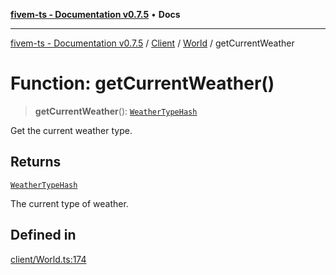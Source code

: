 [**fivem-ts - Documentation v0.7.5**](../../../../../README.md) • **Docs**

***

[fivem-ts - Documentation v0.7.5](../../../../../README.md) / [Client](../../../README.md) / [World](../README.md) / getCurrentWeather

# Function: getCurrentWeather()

> **getCurrentWeather**(): [`WeatherTypeHash`](../../../../Shared/enumerations/WeatherTypeHash.md)

Get the current weather type.

## Returns

[`WeatherTypeHash`](../../../../Shared/enumerations/WeatherTypeHash.md)

The current type of weather.

## Defined in

[client/World.ts:174](https://github.com/Purpose-Dev/fivem-ts/blob/main/src/client/World.ts#L174)
